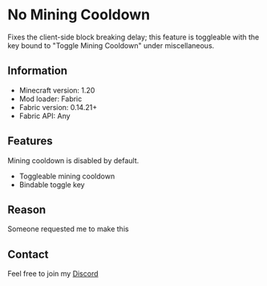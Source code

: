 # No Mining Cooldown
Fixes the client-side block breaking delay; this feature is toggleable with the key bound to "Toggle Mining Cooldown" under miscellaneous.

## Information

- Minecraft version: 1.20
- Mod loader: Fabric
- Fabric version: 0.14.21+
- Fabric API: Any

## Features
Mining cooldown is disabled by default.

- Toggleable mining cooldown
- Bindable toggle key

## Reason

Someone requested me to make this

## Contact

Feel free to join my [Discord](https://discord.gg/UuKQasSUrn)
